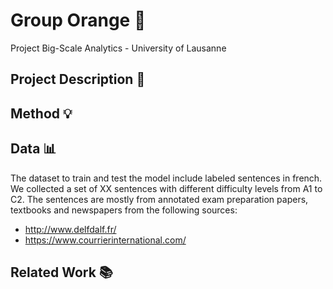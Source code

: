 # Group Orange 🍊
Project Big-Scale Analytics - University of Lausanne


## Project Description 📝

## Method 💡

## Data 📊
The dataset to train and test the model include labeled sentences in french. We collected a set of XX sentences with different difficulty levels from A1 to C2. The sentences are mostly from annotated exam preparation papers, textbooks and newspapers from the following sources:
- http://www.delfdalf.fr/
- https://www.courrierinternational.com/
## Related Work 📚
